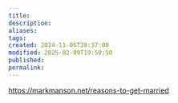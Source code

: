 ```yaml
---
title: 
description: 
aliases: 
tags: 
created: 2024-11-05T20:37:00
modified: 2025-02-09T19:50:50
published: 
permalink: 
---
```



https://markmanson.net/reasons-to-get-married

